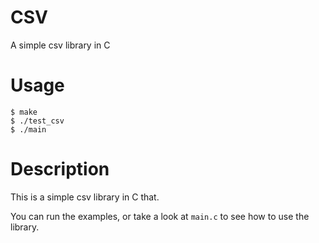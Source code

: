 # CSV
A simple csv library in C

# Usage
```
$ make
$ ./test_csv
$ ./main
```

# Description
This is a simple csv library in C that.

You can run the examples, or take a look at `main.c` to see how to use the library.

